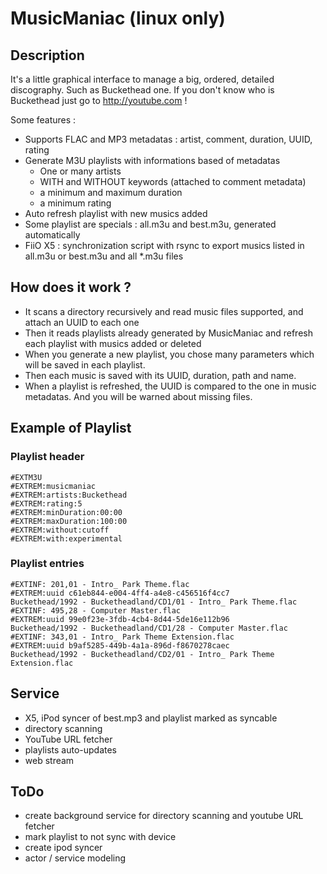 # MusicManiac (linux only)

## Description

It's a little graphical interface to manage a big, ordered, detailed discography. Such as Buckethead one.
If you don't know who is Buckethead just go to http://youtube.com !

Some features :

* Supports FLAC and MP3 metadatas : artist, comment, duration, UUID, rating
* Generate M3U playlists with informations based of metadatas
  * One or many artists
  * WITH and WITHOUT keywords (attached to comment metadata)
  * a minimum and maximum duration
  * a minimum rating
* Auto refresh playlist with new musics added
* Some playlist are specials : all.m3u and best.m3u, generated automatically
* FiiO X5 : synchronization script with rsync to export musics listed in all.m3u or best.m3u and all *.m3u files

## How does it work ?

* It scans a directory recursively and read music files supported, and attach an UUID to each one
* Then it reads playlists already generated by MusicManiac and refresh each playlist with musics added or deleted
* When you generate a new playlist, you chose many parameters which will be saved in each playlist.
* Then each music is saved with its UUID, duration, path and name.
* When a playlist is refreshed, the UUID is compared to the one in music metadatas. And you will be warned about missing files.

## Example of Playlist

### Playlist header

```
#EXTM3U
#EXTREM:musicmaniac
#EXTREM:artists:Buckethead
#EXTREM:rating:5
#EXTREM:minDuration:00:00
#EXTREM:maxDuration:100:00
#EXTREM:without:cutoff
#EXTREM:with:experimental
```

### Playlist entries

```
#EXTINF: 201,01 - Intro_ Park Theme.flac
#EXTREM:uuid c61eb844-e004-4ff4-a4e8-c456516f4cc7
Buckethead/1992 - Bucketheadland/CD1/01 - Intro_ Park Theme.flac
#EXTINF: 495,28 - Computer Master.flac
#EXTREM:uuid 99e0f23e-3fdb-4cb4-8d44-5de16e112b96
Buckethead/1992 - Bucketheadland/CD1/28 - Computer Master.flac
#EXTINF: 343,01 - Intro_ Park Theme Extension.flac
#EXTREM:uuid b9af5285-449b-4a1a-896d-f8670278caec
Buckethead/1992 - Bucketheadland/CD2/01 - Intro_ Park Theme Extension.flac
```

## Service

- X5, iPod syncer of best.mp3 and playlist marked as syncable
- directory scanning
- YouTube URL fetcher
- playlists auto-updates
- web stream

## ToDo

- create background service for directory scanning and youtube URL fetcher
- mark playlist to not sync with device
- create ipod syncer
- actor / service modeling

